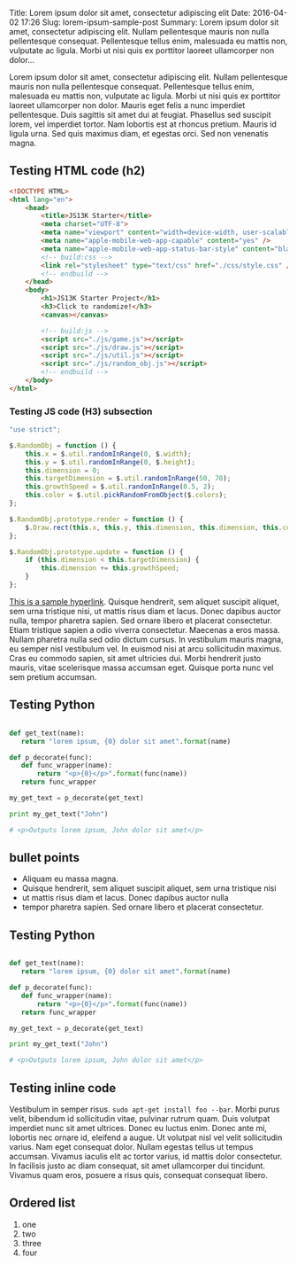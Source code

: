 Title: Lorem ipsum dolor sit amet, consectetur adipiscing elit
Date: 2016-04-02 17:26
Slug: lorem-ipsum-sample-post
Summary: Lorem ipsum dolor sit amet, consectetur adipiscing elit. Nullam pellentesque mauris non nulla pellentesque consequat. Pellentesque tellus enim, malesuada eu mattis non, vulputate ac ligula. Morbi ut nisi quis ex porttitor laoreet ullamcorper non dolor...

Lorem ipsum dolor sit amet, consectetur adipiscing elit. Nullam pellentesque mauris non nulla pellentesque consequat. Pellentesque tellus enim, malesuada eu mattis non, vulputate ac ligula. Morbi ut nisi quis ex porttitor laoreet ullamcorper non dolor. Mauris eget felis a nunc imperdiet pellentesque. Duis sagittis sit amet dui at feugiat. Phasellus sed suscipit lorem, vel imperdiet tortor. Nam lobortis est at rhoncus pretium. Mauris id ligula urna. Sed quis maximus diam, et egestas orci. Sed non venenatis magna.

## Testing HTML code (h2)

```html
<!DOCTYPE HTML>
<html lang="en">
    <head>
        <title>JS13K Starter</title>
        <meta charset="UTF-8">
        <meta name="viewport" content="width=device-width, user-scalable=no, initial-scale=1, maximum-scale=1, user-scalable=0" />
        <meta name="apple-mobile-web-app-capable" content="yes" />
        <meta name="apple-mobile-web-app-status-bar-style" content="black-translucent" />
        <!-- build:css -->
        <link rel="stylesheet" type="text/css" href="./css/style.css" />
        <!-- endbuild -->
    </head>
    <body>
        <h1>JS13K Starter Project</h1>
        <h3>Click to randomize!</h3>
        <canvas></canvas>

        <!-- build:js -->
        <script src="./js/game.js"></script>
        <script src="./js/draw.js"></script>
        <script src="./js/util.js"></script>
        <script src="./js/random_obj.js"></script>
        <!-- endbuild -->
    </body>
</html>
```

### Testing JS code (H3) subsection

```javascript
"use strict";

$.RandomObj = function () {
    this.x = $.util.randomInRange(0, $.width);
    this.y = $.util.randomInRange(0, $.height);
    this.dimension = 0;
    this.targetDimension = $.util.randomInRange(50, 70);
    this.growthSpeed = $.util.randomInRange(0.5, 2);
    this.color = $.util.pickRandomFromObject($.colors);
};

$.RandomObj.prototype.render = function () {
    $.Draw.rect(this.x, this.y, this.dimension, this.dimension, this.color);
};

$.RandomObj.prototype.update = function () {
    if (this.dimension < this.targetDimension) {
        this.dimension += this.growthSpeed;
    }
};
```

[This is a sample hyperlink]("http://google.com"). Quisque hendrerit, sem aliquet suscipit aliquet, sem urna tristique nisi, ut mattis risus diam et lacus. Donec dapibus auctor nulla, tempor pharetra sapien. Sed ornare libero et placerat consectetur. Etiam tristique sapien a odio viverra consectetur. Maecenas a eros massa. Nullam pharetra nulla sed odio dictum cursus. In vestibulum mauris magna, eu semper nisl vestibulum vel. In euismod nisi at arcu sollicitudin maximus. Cras eu commodo sapien, sit amet ultricies dui. Morbi hendrerit justo mauris, vitae scelerisque massa accumsan eget. Quisque porta nunc vel sem pretium accumsan.

## Testing Python

```python

def get_text(name):
   return "lorem ipsum, {0} dolor sit amet".format(name)

def p_decorate(func):
   def func_wrapper(name):
       return "<p>{0}</p>".format(func(name))
   return func_wrapper

my_get_text = p_decorate(get_text)

print my_get_text("John")

# <p>Outputs lorem ipsum, John dolor sit amet</p>
```

## bullet points
- Aliquam eu massa magna. 
- Quisque hendrerit, sem aliquet suscipit aliquet, sem urna tristique nisi
- ut mattis risus diam et lacus. Donec dapibus auctor nulla 
- tempor pharetra sapien. Sed ornare libero et placerat consectetur.

## Testing Python

```python

def get_text(name):
   return "lorem ipsum, {0} dolor sit amet".format(name)

def p_decorate(func):
   def func_wrapper(name):
       return "<p>{0}</p>".format(func(name))
   return func_wrapper

my_get_text = p_decorate(get_text)

print my_get_text("John")

# <p>Outputs lorem ipsum, John dolor sit amet</p>
```

## Testing inline code
Vestibulum in semper risus. `sudo apt-get install foo --bar`. Morbi purus velit, bibendum id sollicitudin vitae, pulvinar rutrum quam. Duis volutpat imperdiet nunc sit amet ultrices. Donec eu luctus enim. Donec ante mi, lobortis nec ornare id, eleifend a augue. Ut volutpat nisl vel velit sollicitudin varius. Nam eget consequat dolor. Nullam egestas tellus ut tempus accumsan. Vivamus iaculis elit ac tortor varius, id mattis dolor consectetur. In facilisis justo ac diam consequat, sit amet ullamcorper dui tincidunt. Vivamus quam eros, posuere a risus quis, consequat consequat libero.

## Ordered list

1. one
2. two
3. three
4. four
